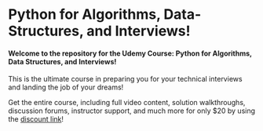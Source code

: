 # Python for Algorithms, Data-Structures, and Interviews!
#### Welcome to the repository for the Udemy Course: Python for Algorithms, Data Structures, and Interviews!

This is the ultimate course in preparing you for your technical interviews and landing the job of your dreams!

Get the entire course, including full video content, solution walkthroughs, discussion forums, instructor support, 
and much more for only $20 by using the [discount link](https://www.udemy.com/python-for-data-structures-algorithms-and-interviews/)!


